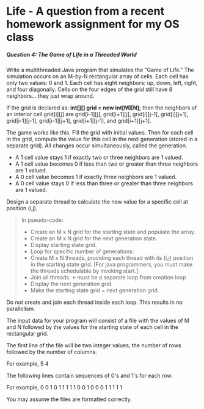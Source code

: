 # Life - A question from a recent homework assignment for my OS class

##### Question 4: The Game of Life in a Threaded World

Write a multithreaded Java program that simulates the "Game of Life." The simulation occurs 
on an M-by-N rectangular array of cells. Each cell has only two values: 0 and 1. Each cell 
has eight neighbors: up, down, left, right, and four diagonally. Cells on the four edges of 
the grid still have 8 neighbors… they just wrap around. 

If the grid is declared as: **int[][] grid = new int[M][N];** then the neighbors of an 
interior cell grid[i][j] are grid[i-1][j], grid[i+1][j], grid[i][j-1], grid[i][j+1], 
grid[i-1][j-1], grid[i-1][j+1], grid[i+1][j-1], and grid[i+1][j+1].

The game works like this. Fill the grid with initial values. Then for each cell in the 
grid, compute the value for this cell in the next generation (stored in a separate 
grid). All changes occur simultaneously, called the generation.

- A 1 cell value stays 1 if exactly two or three neighbors are 1 valued.
- A 1 cell value becomes 0 if less than two or greater than three neighbors are 1 valued.
- A 0 cell value becomes 1 if exactly three neighbors are 1 valued.
- A 0 cell value stays 0 if less than three or greater than three neighbors are 1 valued.

Design a separate thread to calculate the new value for a specific cell at position (i,j).

> In pseudo-code:
> - Create an M x N grid for the starting state and populate the array.
> - Create an M x N grid for the next generation state.
> - Display starting state grid.
> - Loop for specific number of generations:
> - Create M x N threads, providing each thread with its (i,j) position in the starting state 
    grid. [For java programmers, you must make the threads schedulable by invoking start.]
> - Join all threads. <-must be a separate loop from creation loop
> - Display the next generation grid.
> - Make the starting state grid = next generation grid.

Do *not* create and join each thread inside each loop. This results in no parallelism.

The input data for your program will consist of a file with the values of M and N followed by 
the values for the starting state of each cell in the rectangular grid.

The first line of the file will be two integer values, the number of rows followed by the 
number of columns. 

For example,
5 4

The following lines contain sequences of 0's and 1's for each row.

For example,
0 0 1 0
1 1 1 1
1 0 0 1
0 0 0 1
1 1 1 1

You may assume the files are formatted correctly. 
